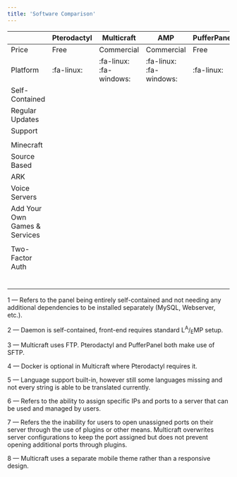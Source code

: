 ```yaml
---
title: 'Software Comparison'
---
```


| |Pterodactyl|Multicraft|AMP|PufferPanel|
|-|-|-|-|-|
|Price|Free|Commercial|Commercial|Free|
|Platform|:fa-linux:|:fa-linux: :fa-windows:|:fa-linux: :fa-windows:|:fa-linux:|
|Self-Contained| | | | |
|Regular Updates| | | | |
|Support| | | | |
| | | | | |
|Minecraft| | | | |
|Source Based| | | | |
|ARK| | | | |
|Voice Servers| | | | |
|Add Your Own Games & Services| | | | |
| | | | | |
|Two-Factor Auth| | | | |
| | | | | |
| | | | | |
| | | | | |
| | | | | |
| | | | | |
| | | | | |

<a id="anchor-1">1</a> — Refers to the panel being entirely self-contained and not needing any additional dependencies to be installed separately (MySQL, Webserver, etc.).

<a id="anchor-2">2</a> — Daemon is self-contained, front-end requires standard L<sup>A</sup>/<sub>E</sub>MP setup.

<a id="anchor-3">3</a> — Multicraft uses FTP. Pterodactyl and PufferPanel both make use of SFTP.

<a id="anchor-4">4</a> — Docker is optional in Multicraft where Pterodactyl requires it.

<a id="anchor-5">5</a> — Language support built-in, however still some languages missing and not every string is able to be translated currently.

<a id="anchor-6">6</a> — Refers to the ability to assign specific IPs and ports to a server that can be used and managed by users.

<a id="anchor-7">7</a> — Refers the the inability for users to open unassigned ports on their server through the use of plugins or other means. Multicraft overwrites server configurations to keep the port assigned but does not prevent opening additional ports through plugins.

<a id="anchor-8">8</a> — Multicraft uses a separate mobile theme rather than a responsive design.